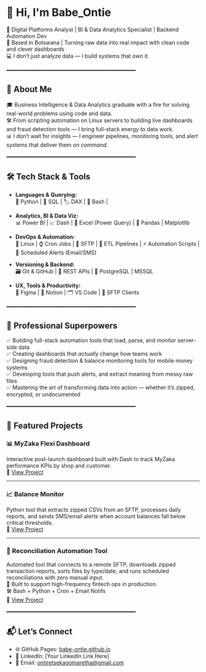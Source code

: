 # 👋 Hi, I'm Babe_Ontie

🎯 Digital Platforms Analyst | BI & Data Analytics Specialist | Backend Automation Dev  
📍 Based in Botswana | Turning raw data into real impact with clean code and clever dashboards  
💻 I don’t just analyze data — I build systems that *own* it.

━━━━━━━━━━━━━━━━━━━━━━━━━━━━━━━━━━━━━━━━

## 🚀 About Me

🎓 Business Intelligence & Data Analytics graduate with a fire for solving real-world problems using code and data.  
🛠 From scripting automation on Linux servers to building live dashboards and fraud detection tools — I bring full-stack energy to data work.  
📊 I don’t wait for insights — I engineer pipelines, monitoring tools, and alert systems that deliver them *on command*.

━━━━━━━━━━━━━━━━━━━━━━━━━━━━━━━━━━━━━━━━

## 🛠️ Tech Stack & Tools

- **Languages & Querying:**  
  🐍 Python | 🧮 SQL | 🏷️ DAX | 🧾 Bash |

- **Analytics, BI & Data Viz:**  
  📊 Power BI | 📈 Dash | 🔢 Excel (Power Query) | 📐 Pandas | Matplotlib

- **DevOps & Automation:**  
  🐧 Linux | ⌚ Cron Jobs | 📂 SFTP | 🔁 ETL Pipelines | ⚡ Automation Scripts | 🤖 Scheduled Alerts (Email/SMS)

- **Versioning & Backend:**  
  🗃️ Git & GitHub | 🧠 REST APIs | 🧱 PostgreSQL | MSSQL

- **UX, Tools & Productivity:**  
  🎨 Figma | 🧠 Notion | 🗂️ VS Code | 🧰 SFTP Clients

━━━━━━━━━━━━━━━━━━━━━━━━━━━━━━━━━━━━━━━━

## 💼 Professional Superpowers

✅ Building full-stack automation tools that load, parse, and monitor server-side data  
✅ Creating dashboards that *actually* change how teams work  
✅ Designing fraud detection & balance monitoring tools for mobile money systems  
✅ Developing tools that push alerts, and extract meaning from messy raw files  
✅ Mastering the art of transforming data into action — whether it’s zipped, encrypted, or undocumented

━━━━━━━━━━━━━━━━━━━━━━━━━━━━━━━━━━━━━━━━

## 📁 Featured Projects

### 📊 MyZaka Flexi Dashboard  
Interactive post-launch dashboard built with Dash to track MyZaka performance KPIs by shop and customer.  
🔗 [View Project](https://github.com/Babe_Ontie/MyZaka-Flexi-Dashboard)

---

### 📈 Balance Monitor  
Python tool that extracts zipped CSVs from an SFTP, processes daily reports, and sends SMS/email alerts when account balances fall below critical thresholds.  
🔗 [View Project](https://github.com/Babe_Ontie/Balance-Alert-Tool)

---

### 🔄 Reconciliation Automation Tool  
Automated tool that connects to a remote SFTP, downloads zipped transaction reports, sorts files by type/date, and runs scheduled reconciliations with zero manual input.  
📌 Built to support high-frequency fintech ops in production.  
🛠️ Bash + Python + Cron + Email Notifs  
🔗 [View Project](https://github.com/Babe_Ontie/Recon-Automation-Tool)

━━━━━━━━━━━━━━━━━━━━━━━━━━━━━━━━━━━━━━━━

## 📬 Let’s Connect

- 🌐 GitHub Pages: [babe-ontie.github.io](https://babe-ontie.github.io)
- 💼 LinkedIn: [Your LinkedIn Link Here]
- 📩 Email: ontiretsekagomaretha@gmail.com
